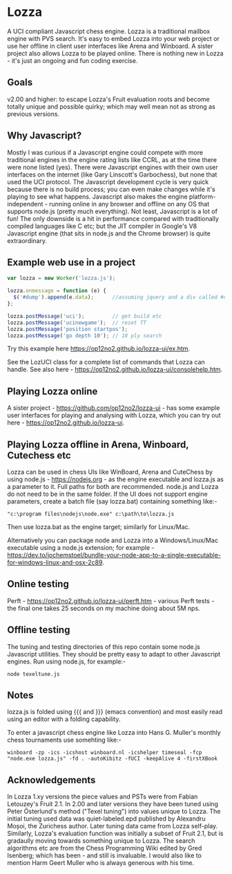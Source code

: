 # Lozza

A UCI compliant Javascript chess engine. Lozza is a traditional mailbox engine with PVS search. It's easy to embed Lozza into your web project or use her offline in client user interfaces like Arena and Winboard. A sister project also allows Lozza to be played online. There is nothing new in Lozza - it's just an ongoing and fun coding exercise. 

## Goals

v2.00 and higher: to escape Lozza's Fruit evaluation roots and become totally unique and possible quirky; which may well mean not as strong as previous versions.

## Why Javascript?

Mostly I was curious if a Javascript engine could compete with more traditional engines in the engine rating lists like CCRL, as at the time there were none listed (yes). There were Javascript engines with their own user interfaces on the internet (like Gary Linscott's Garbochess), but none that used the UCI protocol. The Javascript development cycle is very quick because there is no build process; you can even make changes while it's playing to see what happens. Javascript also makes the engine platform-independent - running online in any browser and offline on any OS that supports node.js (pretty much everything). Not least, Javascript is a lot of fun! The only downside is a hit in performance compared with traditionally compiled languages like C etc; but the JIT compiler in Google's V8 Javascript engine (that sits in node.js and the Chrome browser) is quite extraordinary.

## Example web use in a project

```Javascript
var lozza = new Worker('lozza.js');

lozza.onmessage = function (e) {
  $('#dump').append(e.data);      //assuming jquery and a div called #dump
};

lozza.postMessage('uci');         // get build etc
lozza.postMessage('ucinewgame');  // reset TT
lozza.postMessage('position startpos');
lozza.postMessage('go depth 10'); // 10 ply search
```

Try this example here https://op12no2.github.io/lozza-ui/ex.htm.

See the LozUCI class for a complete list of commands that Lozza can handle.
See also here - https://op12no2.github.io/lozza-ui/consolehelp.htm.

## Playing Lozza online

A sister project - https://github.com/op12no2/lozza-ui - has some example user interfaces for playing and analysing with Lozza, which you can try out here - https://op12no2.github.io/lozza-ui.

## Playing Lozza offline in Arena, Winboard, Cutechess etc

Lozza can be used in chess UIs like WinBoard, Arena and CuteChess by using node.js - https://nodejs.org - as the engine executable and lozza.js as a parameter
to it. Full paths for both are recommended. node.js and Lozza do not need to be in the same folder. If the UI does not support engine parameters, create a batch file (say lozza.bat) containing something like:-

```
"c:\program files\nodejs\node.exe" c:\path\to\lozza.js 
```

Then use lozza.bat as the engine target; similarly for Linux/Mac.  

Alternatively you can package node and Lozza into a Windows/Linux/Mac executable using a node.js extension; for example - https://dev.to/jochemstoel/bundle-your-node-app-to-a-single-executable-for-windows-linux-and-osx-2c89.

## Online testing

Perft - https://op12no2.github.io/lozza-ui/perft.htm - various Perft tests - the final one takes 25 seconds on my machine doing about 5M nps.

## Offline testing

The tuning and testing directories of this repo contain some node.js Javascript utilities. They should be pretty easy to adapt to other Javascript engines. Run using node.js, for example:-

```
node texeltune.js
```

## Notes

lozza.js is folded using {{{ and }}} (emacs convention) and most easily read using an editor with a folding capability.

To enter a javascript chess engine like Lozza into Hans G. Muller's monthly chess tournaments use somehting like:-

```
winboard -zp -ics -icshost winboard.nl -icshelper timeseal -fcp "node.exe lozza.js" -fd . -autoKibitz -fUCI -keepAlive 4 -firstXBook
```

## Acknowledgements

In Lozza 1.xy versions the piece values and PSTs were from Fabian Letouzey's Fruit 2.1. In 2.00 and later versions they have been tuned using Peter Österlund's method ("Texel tuning") into values unique to Lozza. The initial tuning used data was quiet-labeled.epd published by Alexandru Moșoi, the Zurichess author. Later tuning data came from Lozza self-play. Similarly, Lozza's evaluation function was initially a subset of Fruit 2.1, but is gradaully moving towards something unique to Lozza. The search algorithms etc are from the Chess Programming Wiki edited by Gred Isenberg; which has been - and still is invaluable. I would also like to mention Harm Geert Muller who is always generous with his time.
